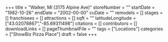 +++
title = "Walker, MI (3175 Alpine Ave)"
storeNumber = ""
startDate = "1982-10-26"
endDate = "2002-00-00"
cuDate = ""
remodels = []
stages = []
franchisees = []
attractions = []
sqft = ""
latitudeLongitude = ["43.02078867","-85.69311498"]
citations = []
contributors = []
downloadLinks = []
pageThumbnailFile = ""
tags = ["Locations"]
categories = ["ShowBiz Pizza Place"]
draft = false
+++
